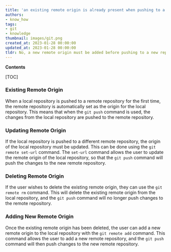```yaml
---
title: 'an existing remote origin is already present when pushing to a new repository using 'git push'
authors:
- know_how
tags:
- git
- knowledge
thumbnail: images/git.png
created_at: 2023-01-28 00:00:00
updated_at: 2023-01-28 00:00:00
tldr: No, a new remote origin must be added before pushing to a new repository.
---
```


**Contents**

[TOC]

### Existing Remote Origin
When a local repository is pushed to a remote repository for the first time, the remote repository is automatically set as the origin for the local repository. This means that when the `git push` command is used, the changes from the local repository are pushed to the remote repository.

### Updating Remote Origin
If the local repository is pushed to a different remote repository, the origin of the local repository must be updated. This can be done using the `git remote set-url` command. The `set-url` command allows the user to update the remote origin of the local repository, so that the `git push` command will push the changes to the new remote repository.

### Deleting Remote Origin
If the user wishes to delete the existing remote origin, they can use the `git remote rm` command. This will delete the existing remote origin from the local repository, and the `git push` command will no longer push changes to the remote repository.

### Adding New Remote Origin
Once the existing remote origin has been deleted, the user can add a new remote origin to the local repository with the `git remote add` command. This command allows the user to add a new remote repository, and the `git push` command will then push changes to the new remote repository.
